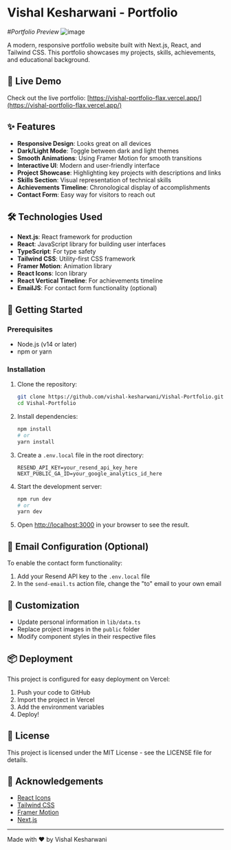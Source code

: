


          
# Vishal Kesharwani - Portfolio

*#Portfolio Preview* ![image](https://github.com/user-attachments/assets/8ea07bdc-5880-4285-a61f-35d2a4055bcc)


A modern, responsive portfolio website built with Next.js, React, and Tailwind CSS. This portfolio showcases my projects, skills, achievements, and educational background.

## 🔗 Live Demo

Check out the live portfolio: [https://vishal-portfolio-flax.vercel.app/](https://vishal-portfolio-flax.vercel.app/)

## ✨ Features

- **Responsive Design**: Looks great on all devices
- **Dark/Light Mode**: Toggle between dark and light themes
- **Smooth Animations**: Using Framer Motion for smooth transitions
- **Interactive UI**: Modern and user-friendly interface
- **Project Showcase**: Highlighting key projects with descriptions and links
- **Skills Section**: Visual representation of technical skills
- **Achievements Timeline**: Chronological display of accomplishments
- **Contact Form**: Easy way for visitors to reach out

## 🛠️ Technologies Used

- **Next.js**: React framework for production
- **React**: JavaScript library for building user interfaces
- **TypeScript**: For type safety
- **Tailwind CSS**: Utility-first CSS framework
- **Framer Motion**: Animation library
- **React Icons**: Icon library
- **React Vertical Timeline**: For achievements timeline
- **EmailJS**: For contact form functionality (optional)

## 🚀 Getting Started

### Prerequisites

- Node.js (v14 or later)
- npm or yarn

### Installation

1. Clone the repository:
   ```bash
   git clone https://github.com/vishal-kesharwani/Vishal-Portfolio.git
   cd Vishal-Portfolio
   ```

2. Install dependencies:
   ```bash
   npm install
   # or
   yarn install
   ```

3. Create a `.env.local` file in the root directory:
   ```
   RESEND_API_KEY=your_resend_api_key_here
   NEXT_PUBLIC_GA_ID=your_google_analytics_id_here
   ```

4. Start the development server:
   ```bash
   npm run dev
   # or
   yarn dev
   ```

5. Open [http://localhost:3000](http://localhost:3000) in your browser to see the result.

## 📧 Email Configuration (Optional)

To enable the contact form functionality:

1. Add your Resend API key to the `.env.local` file
2. In the `send-email.ts` action file, change the "to" email to your own email

## 📝 Customization

- Update personal information in `lib/data.ts`
- Replace project images in the `public` folder
- Modify component styles in their respective files

## 📦 Deployment

This project is configured for easy deployment on Vercel:

1. Push your code to GitHub
2. Import the project in Vercel
3. Add the environment variables
4. Deploy!

## 📄 License

This project is licensed under the MIT License - see the LICENSE file for details.

## 🙏 Acknowledgements

- [React Icons](https://react-icons.github.io/react-icons/)
- [Tailwind CSS](https://tailwindcss.com/)
- [Framer Motion](https://www.framer.com/motion/)
- [Next.js](https://nextjs.org/)

---

Made with ❤️ by Vishal Kesharwani

